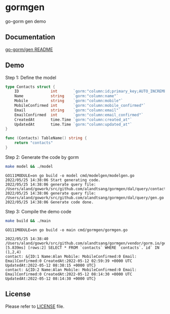 # gormgen
go-gorm gen demo

## Documentation

[go-gorm/gen README](https://github.com/go-gorm/gen/blob/master/README.md)

## Demo

Step 1: Define the model


```go
type Contacts struct {
	ID              int       `gorm:"column:id;primary_key;AUTO_INCREMENT"`
	Name            string    `gorm:"column:name"`
	Mobile          string    `gorm:"column:mobile"`
	MobileConfirmed int       `gorm:"column:mobile_confirmed"`
	Email           string    `gorm:"column:email"`
	EmailConfirmed  int       `gorm:"column:email_confirmed"`
	CreatedAt       time.Time `gorm:"column:created_at"`
	UpdatedAt       time.Time `gorm:"column:updated_at"`
}

func (Contacts) TableName() string {
	return "contacts"
}
```

Step 2: Generate the code by gorm 

```bash
make model && ./model
```
```
GO111MODULE=on go build -o model cmd/modelgen/modelgen.go
2022/05/25 14:38:06 Start generating code.
2022/05/25 14:38:06 generate query file: /Users/aland/gowork/src/github.com/alandtsang/gormgen/dal/query/contacts.gen.go
2022/05/25 14:38:06 generate query file: /Users/aland/gowork/src/github.com/alandtsang/gormgen/dal/query/gen.go
2022/05/25 14:38:06 Generate code done.
```

Step 3: Compile the demo code

```bash
make build && ./main
```

```
GO111MODULE=on go build -o main cmd/gormgen/gormgen.go

2022/05/25 14:38:40 /Users/aland/gowork/src/github.com/alandtsang/gormgen/vendor/gorm.io/gen/do.go:603
[5.839ms] [rows:2] SELECT * FROM `contacts` WHERE `contacts`.`id` IN (1,2,4)
contact: &{ID:1 Name:Alan Mobile: MobileConfirmed:0 Email: EmailConfirmed:0 CreatedAt:2022-05-12 02:59:39 +0000 UTC UpdatedAt:2022-05-12 08:38:15 +0000 UTC}
contact: &{ID:2 Name:Alan Mobile: MobileConfirmed:0 Email: EmailConfirmed:0 CreatedAt:2022-05-12 08:14:30 +0000 UTC UpdatedAt:2022-05-12 08:14:30 +0000 UTC}
```

## License

Please refer to [LICENSE](https://github.com/alandtsang/gormgen/blob/master/LICENSE) file.
